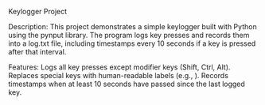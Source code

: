 Keylogger Project

Description:
This project demonstrates a simple keylogger built with Python using the pynput library. The program logs key presses and records them into a log.txt file, including timestamps every 10 seconds if a key is pressed after that interval.

Features:
Logs all key presses except modifier keys (Shift, Ctrl, Alt).
Replaces special keys with human-readable labels (e.g.<Enter>, <Space>).
Records timestamps when at least 10 seconds have passed since the last logged key.
